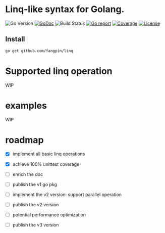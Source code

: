 # Linq-like syntax for Golang.

![Go Version](https://img.shields.io/badge/Go-%3E%3D%201.18-%23007d9c)
[![GoDoc](https://godoc.org/github.com/fangpin/linq?status.svg)](https://pkg.go.dev/github.com/fangpin/linq)
![Build Status](https://github.com/fangpin/linq/actions/workflows/test.yml/badge.svg)
[![Go report](https://goreportcard.com/badge/github.com/fangpin/linq)](https://goreportcard.com/report/github.com/fangpin/linq)
[![Coverage](https://img.shields.io/codecov/c/github/fangpin/linq)](https://codecov.io/gh/fangpin/linq)
[![License](https://img.shields.io/github/license/fangpin/linq)](./LICENSE)

## Install

```sh
go get github.com/fangpin/linq
```

# Supported linq operation
WIP

# examples
WIP

# roadmap
- [x] implement all basic linq operations
- [x] achieve 100% unittest coverage
- [ ] enrich the doc
- [ ] publish the v1 go pkg
- [ ] implement the v2 version: support parallel operation
- [ ] publish the v2 version
- [ ] potential performance optimization
- [ ] publish the v3 version

